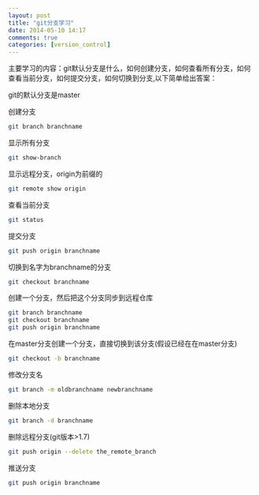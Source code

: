 ```yaml
---
layout: post
title: "git分支学习"
date: 2014-05-10 14:17
comments: true
categories: [version_control]
---
```



主要学习的内容：git默认分支是什么，如何创建分支，如何查看所有分支，如何查看当前分支，如何提交分支，如何切换到分支,以下简单给出答案：
<!-- more -->

git的默认分支是master

创建分支

```bash
git branch branchname 
```

显示所有分支

```bash
git show-branch
```

显示远程分支，origin为前缀的
```bash
git remote show origin
```

查看当前分支

```bash
git status
```

提交分支

```bash
git push origin branchname
```

切换到名字为branchname的分支

```bash
git checkout branchname
```


创建一个分支，然后把这个分支同步到远程仓库

```bash
git branch branchname
git checkout branchname
git push origin branchname
```

在master分支创建一个分支，直接切换到该分支(假设已经在在master分支)

```bash
git checkout -b branchname
```

修改分支名

```bash
git branch -m oldbranchname newbranchname
```

删除本地分支

```bash
git branch -d branchname
```

删除远程分支(git版本>1.7)
```bash
git push origin --delete the_remote_branch
```

推送分支

```bash
git push origin branchname
```



